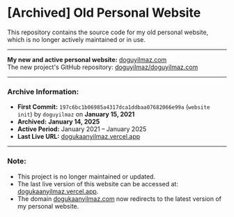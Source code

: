 # [Archived] Old Personal Website

This repository contains the source code for my old personal website, which is no longer actively maintained or in use.

---

**My new and active personal website:** [doguyilmaz.com](https://doguyilmaz.com)  
The new project's GitHub repository: [doguyilmaz/doguyilmaz.com](https://github.com/doguyilmaz/doguyilmaz.com)

---

### Archive Information:
- **First Commit:** `197c6bc1b06985a4317dca1ddbaa07682066e99a` (`website init`) by `doguyilmaz` on **January 15, 2021**  
- **Archived:** **January 14, 2025**  
- **Active Period:** January 2021 – January 2025  
- **Last Live URL:** [dogukaanyilmaz.vercel.app](https://dogukaanyilmaz.vercel.app)  

---

### Note:
- This project is no longer maintained or updated.  
- The last live version of this website can be accessed at: [dogukaanyilmaz.vercel.app](https://dogukaanyilmaz.vercel.app).  
- The domain [dogukaanyilmaz.com](https://dogukaanyilmaz.com) now redirects to the latest version of my personal website.
